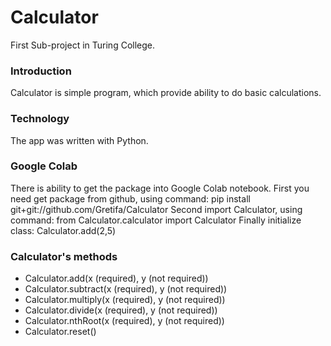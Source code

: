 # Calculator
First Sub-project in Turing College.

### Introduction
Calculator is simple program, which provide ability to do basic calculations.

### Technology
The app was written with Python.

### Google Colab 
There is ability to get the package into Google Colab notebook.
First you need get package from github, using command:
pip install git+git://github.com/Gretifa/Calculator
Second import Calculator, using command:
from Calculator.calculator import Calculator
Finally initialize class:
Calculator.add(2,5)

### Calculator's methods
* Calculator.add(x (required), y (not required))
* Calculator.subtract(x (required), y (not required))
* Calculator.multiply(x (required), y (not required))
* Calculator.divide(x (required), y (not required))
* Calculator.nthRoot(x (required), y (not required))
* Calculator.reset()

